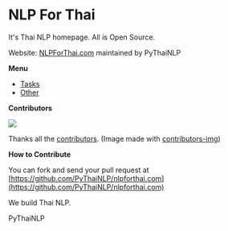# NLP For Thai

It's Thai NLP homepage. All is Open Source. 

Website: [NLPForThai.com](https://nlpforthai.com) maintained by PyThaiNLP

**Menu**

- [Tasks](./tasks)
- [Other](./other)

**Contributors**

<a href="https://github.com/PyThaiNLP/nlpforthai.com/graphs/contributors">
  <img src="https://contributors-img.firebaseapp.com/image?repo=PyThaiNLP/nlpforthai.com" />
</a>

Thanks all the [contributors](https://github.com/PyThaiNLP/nlpforthai.com/graphs/contributors). (Image made with [contributors-img](https://contributors-img.firebaseapp.com))

**How to Contribute**

You can fork and send your pull request at [https://github.com/PyThaiNLP/nlpforthai.com](https://github.com/PyThaiNLP/nlpforthai.com)



We build Thai NLP.

PyThaiNLP